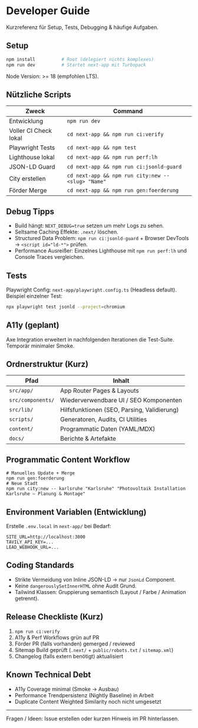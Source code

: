 # Developer Guide

Kurzreferenz für Setup, Tests, Debugging & häufige Aufgaben.

## Setup
```bash
npm install          # Root (delegiert nichts komplexes)
npm run dev          # Startet next-app mit Turbopack
```
Node Version: >= 18 (empfohlen LTS). 

## Nützliche Scripts
| Zweck | Command |
|-------|---------|
| Entwicklung | `npm run dev` |
| Voller CI Check lokal | `cd next-app && npm run ci:verify` |
| Playwright Tests | `cd next-app && npm test` |
| Lighthouse lokal | `cd next-app && npm run perf:lh` |
| JSON-LD Guard | `cd next-app && npm run ci:jsonld-guard` |
| City erstellen | `cd next-app && npm run city:new -- <slug> "Name"` |
| Förder Merge | `cd next-app && npm run gen:foerderung` |

## Debug Tipps
- Build hängt: `NEXT_DEBUG=true` setzen um mehr Logs zu sehen.
- Seltsame Caching Effekte: `.next/` löschen.
- Structured Data Problem: `npm run ci:jsonld-guard` + Browser DevTools → `<script id="ld-*">` prüfen.
- Performance Ausreißer: Einzelnes Lighthouse mit `npm run perf:lh` und Console Traces vergleichen.

## Tests
Playwright Config: `next-app/playwright.config.ts` (Headless default). Beispiel einzelner Test:
```bash
npx playwright test jsonld --project=chromium
```

## A11y (geplant)
Axe Integration erweitert in nachfolgenden Iterationen die Test-Suite. Temporär minimaler Smoke.

## Ordnerstruktur (Kurz)
| Pfad | Inhalt |
|------|--------|
| `src/app/` | App Router Pages & Layouts |
| `src/components/` | Wiederverwendbare UI / SEO Komponenten |
| `src/lib/` | Hilfsfunktionen (SEO, Parsing, Validierung) |
| `scripts/` | Generatoren, Audits, CI Utilities |
| `content/` | Programmatic Daten (YAML/MDX) |
| `docs/` | Berichte & Artefakte |

## Programmatic Content Workflow
```
# Manuelles Update + Merge
npm run gen:foerderung
# Neue Stadt
npm run city:new -- karlsruhe "Karlsruhe" "Photovoltaik Installation Karlsruhe – Planung & Montage"
```

## Environment Variablen (Entwicklung)
Erstelle `.env.local` in `next-app/` bei Bedarf:
```
SITE_URL=http://localhost:3000
TAVILY_API_KEY=...
LEAD_WEBHOOK_URL=...
```

## Coding Standards
- Strikte Vermeidung von Inline JSON-LD → nur `JsonLd` Component.
- Keine `dangerouslySetInnerHTML` ohne Audit Grund.
- Tailwind Klassen: Gruppierung semantisch (Layout / Farbe / Animation getrennt).

## Release Checkliste (Kurz)
1. `npm run ci:verify`
2. A11y & Perf Workflows grün auf PR
3. Förder PR (falls vorhanden) gemerged / reviewed
4. Sitemap Build geprüft (`.next/` + `public/robots.txt` / `sitemap.xml`)
5. Changelog (falls extern benötigt) aktualisiert

## Known Technical Debt
- A11y Coverage minimal (Smoke → Ausbau)
- Performance Trendpersistenz (Nightly Baseline) in Arbeit
- Duplicate Content Weighted Similarity noch nicht umgesetzt

---
Fragen / Ideen: Issue erstellen oder kurzen Hinweis im PR hinterlassen.